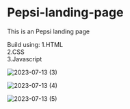 # Pepsi-landing-page

This is an Pepsi landing page

Build using: 
1.HTML <br>
2.CSS <br>
3.Javascript <br>

![2023-07-13 (3)](https://github.com/ravi-singh-100/Pepsi-landing-page/assets/84458346/c2856735-75b9-4ca5-9c6b-509df4619206)


![2023-07-13 (4)](https://github.com/ravi-singh-100/Pepsi-landing-page/assets/84458346/76c87ebd-43be-4e65-a63a-1eead6709a99)


![2023-07-13 (5)](https://github.com/ravi-singh-100/Pepsi-landing-page/assets/84458346/e0438b0f-4984-4a50-a40e-3ea41f59bf37)




